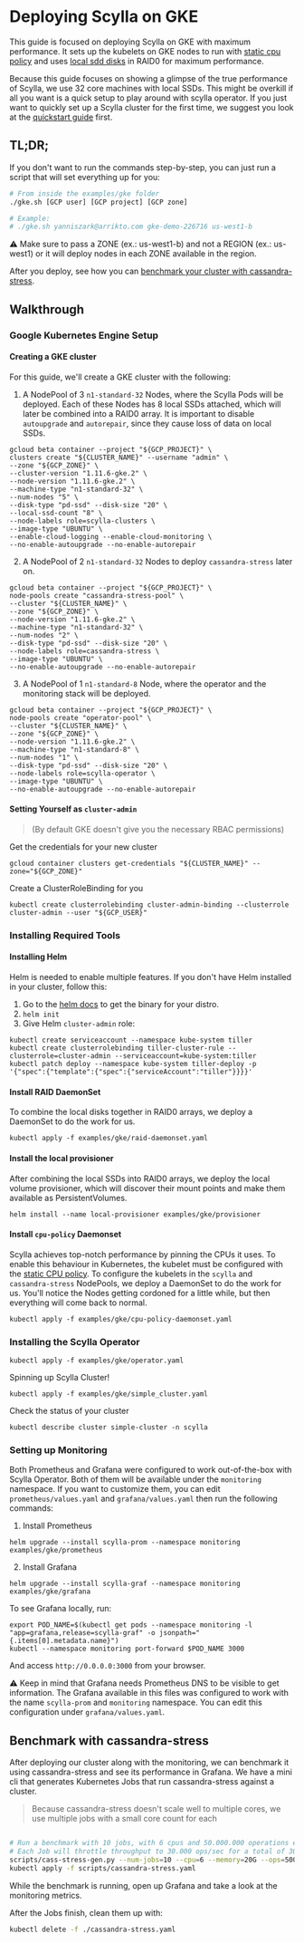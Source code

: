 # Deploying Scylla on GKE

This guide is focused on deploying Scylla on GKE with maximum performance. It sets up the kubelets on GKE nodes to run with [static cpu policy](https://kubernetes.io/blog/2018/07/24/feature-highlight-cpu-manager/) and uses [local sdd disks](https://cloud.google.com/kubernetes-engine/docs/how-to/persistent-volumes/local-ssd) in RAID0 for maximum performance.

Because this guide focuses on showing a glimpse of the true performance of Scylla, we use 32 core machines with local SSDs. This might be overkill if all you want is a quick setup to play around with scylla operator. If you just want to quickly set up a Scylla cluster for the first time, we suggest you look at the [quickstart guide](quickstart.md) first.

## TL;DR;

If you don't want to run the commands step-by-step, you can just run a script that will set everything up for you:
```bash
# From inside the examples/gke folder 
./gke.sh [GCP user] [GCP project] [GCP zone]

# Example:
# ./gke.sh yanniszark@arrikto.com gke-demo-226716 us-west1-b
```

:warning: Make sure to pass a ZONE (ex.: us-west1-b) and not a REGION (ex.: us-west1) or it will deploy nodes in each ZONE available in the region.

After you deploy, see how you can [benchmark your cluster with cassandra-stress]().

## Walkthrough


### Google Kubernetes Engine Setup

#### Creating a GKE cluster

For this guide, we'll create a GKE cluster with the following:

1. A NodePool of 3 `n1-standard-32` Nodes, where the Scylla Pods will be deployed. Each of these Nodes has 8 local SSDs attached, which will later be combined into a RAID0 array. It is important to disable `autoupgrade` and `autorepair`, since they cause loss of data on local SSDs. 

```
gcloud beta container --project "${GCP_PROJECT}" \
clusters create "${CLUSTER_NAME}" --username "admin" \
--zone "${GCP_ZONE}" \
--cluster-version "1.11.6-gke.2" \
--node-version "1.11.6-gke.2" \
--machine-type "n1-standard-32" \
--num-nodes "5" \
--disk-type "pd-ssd" --disk-size "20" \
--local-ssd-count "8" \
--node-labels role=scylla-clusters \
--image-type "UBUNTU" \
--enable-cloud-logging --enable-cloud-monitoring \
--no-enable-autoupgrade --no-enable-autorepair
```

2. A NodePool of 2 `n1-standard-32` Nodes to deploy `cassandra-stress` later on.

```
gcloud beta container --project "${GCP_PROJECT}" \
node-pools create "cassandra-stress-pool" \
--cluster "${CLUSTER_NAME}" \
--zone "${GCP_ZONE}" \
--node-version "1.11.6-gke.2" \
--machine-type "n1-standard-32" \
--num-nodes "2" \
--disk-type "pd-ssd" --disk-size "20" \
--node-labels role=cassandra-stress \
--image-type "UBUNTU" \
--no-enable-autoupgrade --no-enable-autorepair
```

3. A NodePool of 1 `n1-standard-8` Node, where the operator and the monitoring stack will be deployed.
```
gcloud beta container --project "${GCP_PROJECT}" \
node-pools create "operator-pool" \
--cluster "${CLUSTER_NAME}" \
--zone "${GCP_ZONE}" \
--node-version "1.11.6-gke.2" \
--machine-type "n1-standard-8" \
--num-nodes "1" \
--disk-type "pd-ssd" --disk-size "20" \
--node-labels role=scylla-operator \
--image-type "UBUNTU" \
--no-enable-autoupgrade --no-enable-autorepair
```

#### Setting Yourself as `cluster-admin`
> (By default GKE doesn't give you the necessary RBAC permissions)

Get the credentials for your new cluster
```
gcloud container clusters get-credentials "${CLUSTER_NAME}" --zone="${GCP_ZONE}"
```

Create a ClusterRoleBinding for you
```
kubectl create clusterrolebinding cluster-admin-binding --clusterrole cluster-admin --user "${GCP_USER}"
```


### Installing Required Tools 

#### Installing Helm

Helm is needed to enable multiple features. If you don't have Helm installed in your cluster, follow this:

1. Go to the [helm docs](https://docs.helm.sh/using_helm/#installing-helm) to get the binary for your distro.
2. `helm init`
3. Give Helm `cluster-admin` role:
```
kubectl create serviceaccount --namespace kube-system tiller
kubectl create clusterrolebinding tiller-cluster-rule --clusterrole=cluster-admin --serviceaccount=kube-system:tiller
kubectl patch deploy --namespace kube-system tiller-deploy -p '{"spec":{"template":{"spec":{"serviceAccount":"tiller"}}}}'
```

#### Install RAID DaemonSet

To combine the local disks together in RAID0 arrays, we deploy a DaemonSet to do the work for us.

```
kubectl apply -f examples/gke/raid-daemonset.yaml
```

#### Install the local provisioner

After combining the local SSDs into RAID0 arrays, we deploy the local volume provisioner, which will discover their mount points and make them available as PersistentVolumes.
```
helm install --name local-provisioner examples/gke/provisioner
```

#### Install `cpu-policy` Daemonset

Scylla achieves top-notch performance by pinning the CPUs it uses. To enable this behaviour in Kubernetes, the kubelet must be configured with the [static CPU policy](https://kubernetes.io/blog/2018/07/24/feature-highlight-cpu-manager/). To configure the kubelets in the `scylla` and `cassandra-stress` NodePools, we deploy a DaemonSet to do the work for us. You'll notice the Nodes getting cordoned for a little while, but then everything will come back to normal.
```
kubectl apply -f examples/gke/cpu-policy-daemonset.yaml
```

### Installing the Scylla Operator

```
kubectl apply -f examples/gke/operator.yaml
```

Spinning up Scylla Cluster!

```
kubectl apply -f examples/gke/simple_cluster.yaml
```

Check the status of your cluster

```
kubectl describe cluster simple-cluster -n scylla
```

### Setting up Monitoring

Both Prometheus and Grafana were configured to work out-of-the-box with Scylla Operator. Both of them will be available under the `monitoring` namespace. If you want to customize them, you can edit `prometheus/values.yaml` and `grafana/values.yaml` then run the following commands:

1. Install Prometheus
```
helm upgrade --install scylla-prom --namespace monitoring examples/gke/prometheus
```

2. Install Grafana
```
helm upgrade --install scylla-graf --namespace monitoring examples/gke/grafana
```

To see Grafana locally, run:

```
export POD_NAME=$(kubectl get pods --namespace monitoring -l "app=grafana,release=scylla-graf" -o jsonpath="{.items[0].metadata.name}")
kubectl --namespace monitoring port-forward $POD_NAME 3000
```

And access `http://0.0.0.0:3000` from your browser.

:warning: Keep in mind that Grafana needs Prometheus DNS to be visible to get information. The Grafana available in this files was configured to work with the name `scylla-prom` and `monitoring` namespace. You can edit this configuration under `grafana/values.yaml`.


## Benchmark with cassandra-stress

After deploying our cluster along with the monitoring, we can benchmark it using cassandra-stress and see its performance in Grafana. We have a mini cli that generates Kubernetes Jobs that run cassandra-stress against a cluster.

> Because cassandra-stress doesn't scale well to multiple cores, we use multiple jobs with a small core count for each

```bash

# Run a benchmark with 10 jobs, with 6 cpus and 50.000.000 operations each.
# Each Job will throttle throughput to 30.000 ops/sec for a total of 300.000 ops/sec.
scripts/cass-stress-gen.py --num-jobs=10 --cpu=6 --memory=20G --ops=50000000 --limit=30000 --nodeselector role=cassandra-stress
kubectl apply -f scripts/cassandra-stress.yaml
```

While the benchmark is running, open up Grafana and take a look at the monitoring metrics.

After the Jobs finish, clean them up with:
```bash
kubectl delete -f ./cassandra-stress.yaml
```
